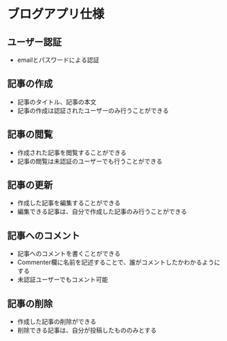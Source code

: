 # ブログアプリ仕様

## ユーザー認証
* emailとパスワードによる認証

## 記事の作成
* 記事のタイトル、記事の本文
* 記事の作成は認証されたユーザーのみ行うことができる

## 記事の閲覧
* 作成された記事を閲覧することができる
* 記事の閲覧は未認証のユーザーでも行うことができる

## 記事の更新
* 作成した記事を編集することができる
* 編集できる記事は、自分で作成した記事のみ行うことができる

## 記事へのコメント
* 記事へのコメントを書くことができる
* Commenter欄に名前を記述することで、誰がコメントしたかわかるようにする
* 未認証ユーザーでもコメント可能

## 記事の削除
* 作成した記事の削除ができる
* 削除できる記事は、自分が投稿したもののみとする
